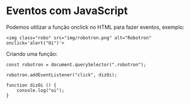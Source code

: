 # Eventos com JavaScript

Podemos utilizar a função onclick no HTML para fazer eventos, exemplo:

    <img class="robo" src="img/robotron.png" alt="Robotron" onclick='alert("Oi")'>

Criando uma função:

    const robotron = document.querySelector(".robotron");

    robotron.addEventListener("click", dizOi);

    function dizOi () {
        console.log("oi");
    }

